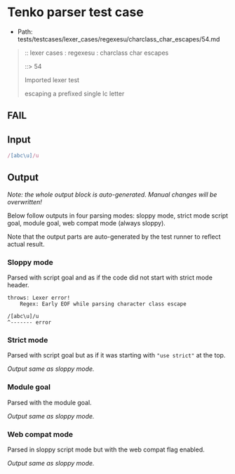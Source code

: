 # Tenko parser test case

- Path: tests/testcases/lexer_cases/regexesu/charclass_char_escapes/54.md

> :: lexer cases : regexesu : charclass char escapes
>
> ::> 54
>
> Imported lexer test
>
> escaping a prefixed single lc letter

## FAIL

## Input

`````js
/[abc\u]/u
`````

## Output

_Note: the whole output block is auto-generated. Manual changes will be overwritten!_

Below follow outputs in four parsing modes: sloppy mode, strict mode script goal, module goal, web compat mode (always sloppy).

Note that the output parts are auto-generated by the test runner to reflect actual result.

### Sloppy mode

Parsed with script goal and as if the code did not start with strict mode header.

`````
throws: Lexer error!
    Regex: Early EOF while parsing character class escape

/[abc\u]/u
^------- error
`````

### Strict mode

Parsed with script goal but as if it was starting with `"use strict"` at the top.

_Output same as sloppy mode._

### Module goal

Parsed with the module goal.

_Output same as sloppy mode._

### Web compat mode

Parsed in sloppy script mode but with the web compat flag enabled.

_Output same as sloppy mode._
